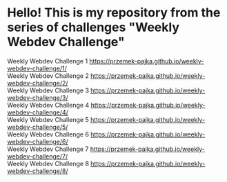 <h1>Hello! This is my repository from the series of challenges "Weekly Webdev Challenge"</h1>

Weekly Webdev Challenge 1 https://przemek-pajka.github.io/weekly-webdev-challenge/1/ <br>
Weekly Webdev Challenge 2 https://przemek-pajka.github.io/weekly-webdev-challenge/2/ <br>
Weekly Webdev Challenge 3 https://przemek-pajka.github.io/weekly-webdev-challenge/3/ <br>
Weekly Webdev Challenge 4 https://przemek-pajka.github.io/weekly-webdev-challenge/4/ <br>
Weekly Webdev Challenge 5 https://przemek-pajka.github.io/weekly-webdev-challenge/5/ <br>
Weekly Webdev Challenge 6 https://przemek-pajka.github.io/weekly-webdev-challenge/6/ <br>
Weekly Webdev Challenge 7 https://przemek-pajka.github.io/weekly-webdev-challenge/7/ <br>
Weekly Webdev Challenge 8 https://przemek-pajka.github.io/weekly-webdev-challenge/8/ <br>
